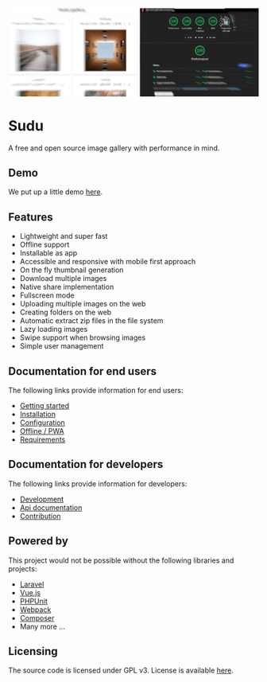 <p align="center">
  <img src="https://raw.githubusercontent.com/Digital-Peak/Sudu/main/docs/banner.jpg" alt="Sudu image gallery">
</p>

# Sudu
A free and open source image gallery with performance in mind.

## Demo
We put up a little demo [here](https://www.digital-peak.com/sudu).

## Features
- Lightweight and super fast
- Offline support
- Installable as app
- Accessible and responsive with mobile first approach
- On the fly thumbnail generation
- Download multiple images
- Native share implementation
- Fullscreen mode
- Uploading multiple images on the web
- Creating folders on the web
- Automatic extract zip files in the file system
- Lazy loading images
- Swipe support when browsing images
- Simple user management

## Documentation for end users
The following links provide information for end users:
- [Getting started](docs/user/GettingStarted.md)
- [Installation](docs/user/Installation.md)
- [Configuration](docs/user/Configuration.md)
- [Offline / PWA](docs/user/Offline.md)
- [Requirements](docs/user/Requirements.md)

## Documentation for developers
The following links provide information for developers:
- [Development](docs/developer/Development.md)
- [Api documentation](docs/developer/Api.md)
- [Contribution](docs/developer/Contribution.md)

## Powered by
This project would not be possible without the following libraries and projects:
- [Laravel](https://github.com/laravel/laravel)
- [Vue.js](https://github.com/vuejs/vue)
- [PHPUnit](https://github.com/sebastianbergmann/phpunit)
- [Webpack](https://github.com/webpack/webpack)
- [Composer](https://github.com/composer/composer)
- Many more ...

## Licensing
The source code is licensed under GPL v3. License is available [here](LICENSE).
